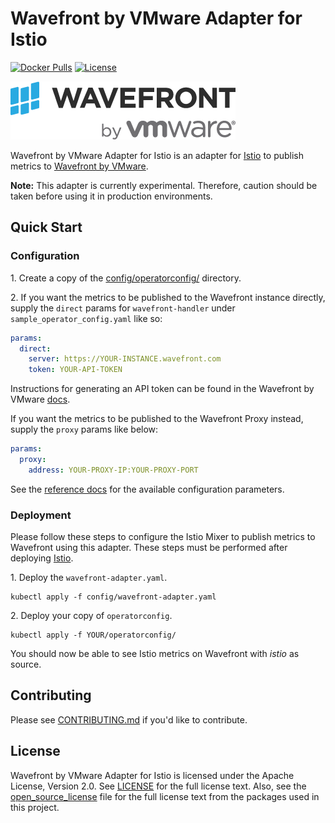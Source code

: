 # Wavefront by VMware Adapter for Istio

[![Docker Pulls](https://img.shields.io/docker/pulls/vmware/wavefront-adapter-for-istio.svg?logo=docker)](https://hub.docker.com/r/vmware/wavefront-adapter-for-istio/)
[![License](https://img.shields.io/badge/license-Apache--2.0-green.svg)](LICENSE)

<img alt="Wavefront by VMware" src="docs/images/logo.png">

Wavefront by VMware Adapter for Istio is an adapter for [Istio](https://istio.io)
to publish metrics to [Wavefront by VMware](https://www.wavefront.com/).

**Note:** This adapter is currently experimental. Therefore, caution should be
taken before using it in production environments.

## Quick Start

### Configuration

1\. Create a copy of the [config/operatorconfig/](config/operatorconfig/) directory.

2\. If you want the metrics to be published to the Wavefront instance directly, supply
the `direct` params for `wavefront-handler` under `sample_operator_config.yaml` like so:

```yaml
params:
  direct:
    server: https://YOUR-INSTANCE.wavefront.com
    token: YOUR-API-TOKEN
```

Instructions for generating an API token can be found in the Wavefront by VMware
[docs](https://docs.wavefront.com/wavefront_api.html#generating-an-api-token).

If you want the metrics to be published to the Wavefront Proxy instead, supply
the `proxy` params like below:

```yaml
params:
  proxy:
    address: YOUR-PROXY-IP:YOUR-PROXY-PORT
```

See the [reference docs](https://preliminary.istio.io/docs/reference/config/policy-and-telemetry/adapters/wavefront/)
for the available configuration parameters.

### Deployment

Please follow these steps to configure the Istio Mixer to publish metrics to
Wavefront using this adapter. These steps must be performed after
deploying [Istio](https://istio.io/docs/setup/kubernetes/quick-start/).

1\. Deploy the `wavefront-adapter.yaml`.

```shell
kubectl apply -f config/wavefront-adapter.yaml
```

2\. Deploy your copy of `operatorconfig`.

```shell
kubectl apply -f YOUR/operatorconfig/
```

You should now be able to see Istio metrics on Wavefront with _istio_ as source.

## Contributing

Please see [CONTRIBUTING.md](CONTRIBUTING.md) if you'd like to contribute.

## License

Wavefront by VMware Adapter for Istio is licensed under the Apache License,
Version 2.0. See [LICENSE](LICENSE) for the full license text. Also, see the
[open_source_license](open_source_license) file for the full license text from
the packages used in this project.
